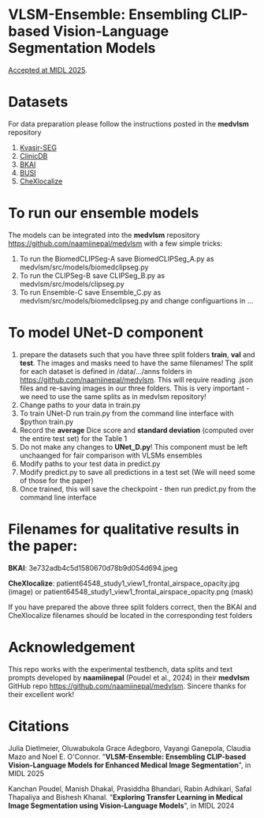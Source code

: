 # VLSM-Ensemble: Ensembling CLIP-based Vision-Language Segmentation Models
[Accepted at MIDL 2025]([https://pages.github.com/](https://openreview.net/forum?id=IJJJT1vIdX#discussion)).

# Datasets
For data preparation please follow the instructions posted in the **medvlsm** repository
1. [Kvasir-SEG](https://datasets.simula.no/kvasir-seg/)
2. [ClinicDB](https://www.kaggle.com/datasets/balraj98/cvcclinicdb)
3. [BKAI](https://www.kaggle.com/c/bkai-igh-neopolyp/data)
4. [BUSI](https://www.kaggle.com/datasets/aryashah2k/breast-ultrasound-images-dataset)
5. [CheXlocalize](https://stanfordaimi.azurewebsites.net/datasets/23c56a0d-15de-405b-87c8-99c30138950c)

# To run our ensemble models
The models can be integrated into the **medvlsm** repository https://github.com/naamiinepal/medvlsm with a few simple tricks:

1. To run the BiomedCLIPSeg-A save BiomedCLIPSeg_A.py as medvlsm/src/models/biomedclipseg.py
2. To run the CLIPSeg-B save CLIPSeg_B.py as medvlsm/src/models/clipseg.py
3. To run Ensemble-C save Ensemble_C.py as medvlsm/src/models/biomedclipseg.py and change configuartions in ...
   
# To model UNet-D component
1. prepare the datasets such that you have three split folders **train**, **val** and **test**. The images and masks need to have the same filenames! The split for each dataset is defined in /data/.../anns folders in https://github.com/naamiinepal/medvlsm. This will require reading .json files and re-saving images in our three folders. This is very important - we need to use the same splits as in medvlsm repository!
2. Change paths to your data in train.py
3. To train UNet-D run train.py from the command line interface with $python train.py
4. Record the **average** Dice score and **standard deviation** (computed over the entire test set) for the Table 1
5. Do not make any changes to **UNet_D.py**! This component must be left unchaanged for fair comparison with VLSMs ensembles
6. Modify paths to your test data in predict.py
7. Modify predict.py to save all predictions in a test set (We will need some of those for the paper)
8. Once trained, this will save the checkpoint - then run predict.py from the command line interface

# Filenames for qualitative results in the paper:
**BKAI**: 3e732adb4c5d1580670d78b9d054d694.jpeg

**CheXlocalize**: patient64548_study1_view1_frontal_airspace_opacity.jpg (image) or patient64548_study1_view1_frontal_airspace_opacity.png (mask)

If you have prepared the above three split folders correct, then the BKAI and CheXlocalize filenames should be located in the corresponding test folders

# Acknowledgement
This repo works with the experimental testbench, data splits and text prompts developed by **naamiinepal** (Poudel et al., 2024) in their **medvlsm** GitHub repo https://github.com/naamiinepal/medvlsm. Sincere thanks for their excellent work!

# Citations
Julia Dietlmeier, Oluwabukola Grace Adegboro, Vayangi Ganepola, Claudia Mazo and Noel E. O'Connor. "**VLSM-Ensemble: Ensembling CLIP-based Vision-Language
Models for Enhanced Medical Image Segmentation**", in MIDL 2025

Kanchan Poudel, Manish Dhakal, Prasiddha Bhandari, Rabin Adhikari, Safal Thapaliya and Bishesh Khanal. "**Exploring Transfer Learning in Medical Image Segmentation
using Vision-Language Models**", in MIDL 2024



